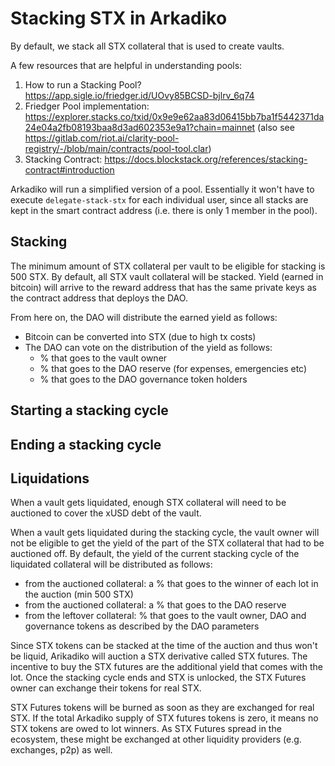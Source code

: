 # Stacking STX in Arkadiko

By default, we stack all STX collateral that is used to create vaults.

A few resources that are helpful in understanding pools:
1. How to run a Stacking Pool? https://app.sigle.io/friedger.id/UOvy85BCSD-bjlrv_6q74
2. Friedger Pool implementation: https://explorer.stacks.co/txid/0x9e9e62aa83d06415bb7ba1f5442371da24e04a2fb08193baa8d3ad602353e9a1?chain=mainnet (also see https://gitlab.com/riot.ai/clarity-pool-registry/-/blob/main/contracts/pool-tool.clar)
3. Stacking Contract: https://docs.blockstack.org/references/stacking-contract#introduction

Arkadiko will run a simplified version of a pool. Essentially it won't have to execute `delegate-stack-stx` for each individual user, since all stacks are kept in the smart contract address (i.e. there is only 1 member in the pool).

## Stacking

The minimum amount of STX collateral per vault to be eligible for stacking is 500 STX. By default, all STX vault collateral will be stacked. Yield (earned in bitcoin) will arrive to the reward address that has the same private keys as the contract address that deploys the DAO.

From here on, the DAO will distribute the earned yield as follows:

- Bitcoin can be converted into STX (due to high tx costs)
- The DAO can vote on the distribution of the yield as follows:
  - % that goes to the vault owner
  - % that goes to the DAO reserve (for expenses, emergencies etc)
  - % that goes to the DAO governance token holders

## Starting a stacking cycle

## Ending a stacking cycle

## Liquidations

When a vault gets liquidated, enough STX collateral will need to be auctioned to cover the xUSD debt of the vault. 

When a vault gets liquidated during the stacking cycle, the vault owner will not be eligible to get the yield of the part of the STX collateral that had to be auctioned off. By default, the yield of the current stacking cycle of the liquidated collateral will be distributed as follows:

- from the auctioned collateral: a % that goes to the winner of each lot in the auction (min 500 STX)
- from the auctioned collateral: a % that goes to the DAO reserve
- from the leftover collateral: % that goes to the vault owner, DAO and governance tokens as described by the DAO parameters

Since STX tokens can be stacked at the time of the auction and thus won't be liquid, Arikadiko will auction a STX derivative called STX futures. The incentive to buy the STX futures are the additional yield that comes with the lot. Once the stacking cycle ends and STX is unlocked, the STX Futures owner can exchange their tokens for real STX.

STX Futures tokens will be burned as soon as they are exchanged for real STX. If the total Arkadiko supply of STX futures tokens is zero, it means no STX tokens are owed to lot winners. As STX Futures spread in the ecosystem, these might be exchanged at other liquidity providers (e.g. exchanges, p2p) as well.
